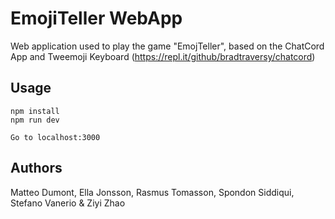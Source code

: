 # EmojiTeller WebApp
Web application used to play the game "EmojTeller", based on the ChatCord App and Tweemoji Keyboard (https://repl.it/github/bradtraversy/chatcord)
## Usage
```
npm install
npm run dev

Go to localhost:3000
```

## Authors
Matteo Dumont, Ella Jonsson, Rasmus Tomasson, Spondon Siddiqui, Stefano Vanerio & Ziyi Zhao
